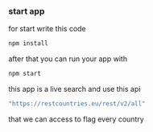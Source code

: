 ### start app
for start write this code
```bash
npm install
```
after that you can run your app with 
```bash
npm start
```
this app is a live search and use this api
```bash
"https://restcountries.eu/rest/v2/all"
```
that we can access to flag every country 
